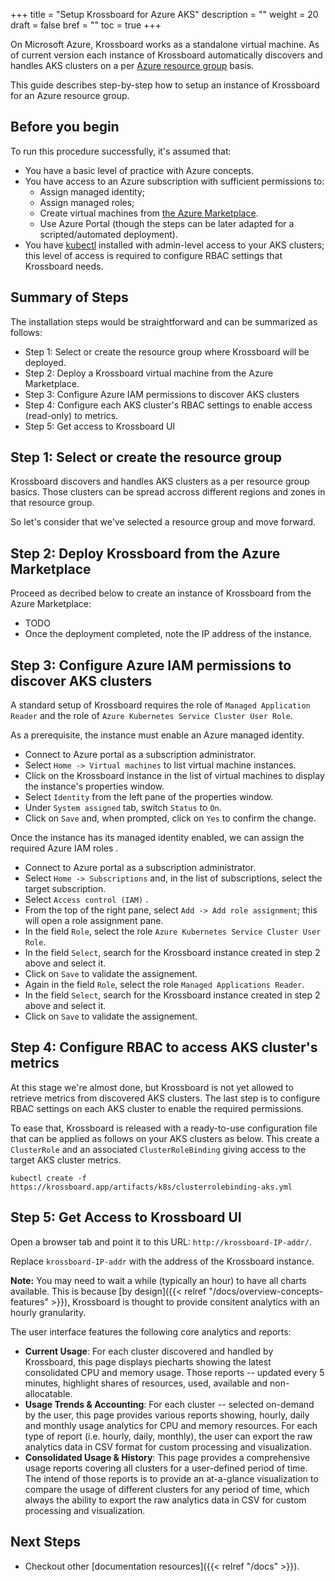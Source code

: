 +++
title = "Setup Krossboard for Azure AKS"
description = ""
weight = 20
draft = false
bref = ""
toc = true 
+++

On Microsoft Azure, Krossboard works as a standalone virtual machine.
As of current version each instance of Krossboard automatically discovers and handles AKS clusters on a per [Azure resource group](https://docs.microsoft.com/en-us/azure/azure-resource-manager/management/overview) basis. 

This guide describes step-by-step how to setup an instance of Krossboard for an Azure resource group. 


## Before you begin
To run this procedure successfully, it's assumed that:

 * You have a basic level of practice with Azure concepts.
 * You have access to an Azure subscription with sufficient permissions to:
   * Assign managed identity;
   * Assign managed roles;
   * Create virtual machines from [the Azure Marketplace](https://portal.azure.com/#blade/Microsoft_Azure_Marketplace).
   * Use Azure Portal (though the steps can be later adapted for a scripted/automated deployment).
 * You have [kubectl](https://kubernetes.io/fr/docs/tasks/tools/install-kubectl/) installed with admin-level access to your AKS clusters; this level of access is required to configure RBAC settings that Krossboard needs.

## Summary of Steps
The installation steps would be straightforward and can be summarized as follows:

* Step 1: Select or create the resource group where Krossboard will be deployed.
* Step 2: Deploy a Krossboard virtual machine from the Azure Marketplace.
* Step 3: Configure Azure IAM permissions to discover AKS clusters
* Step 4: Configure each AKS cluster's RBAC settings to enable access (read-only) to metrics. 
* Step 5: Get access to Krossboard UI

## Step 1: Select or create the resource group
Krossboard discovers and handles AKS clusters as a per resource group basics. Those clusters can be spread accross different regions and zones in that resource group. 

So let's consider that we've selected a resource group and move forward.

## Step 2: Deploy Krossboard from the Azure Marketplace
Proceed as decribed below to create an instance of Krossboard from the Azure Marketplace:

* TODO
* Once the deployment completed, note the IP address of the instance.


## Step 3: Configure Azure IAM permissions to discover AKS clusters
A standard setup of Krossboard requires the role of `Managed Application Reader` and the role of `Azure Kubernetes Service Cluster User Role`. 

As a prerequisite, the instance must enable an Azure managed identity. 

* Connect to Azure portal as a subscription administrator.
* Select `Home -> Virtual machines` to list virtual machine instances.
* Click on the Krossboard instance in the list of virtual machines to display the instance's properties window.
* Select `Identity` from the left pane of the properties window.
* Under `System assigned` tab, switch `Status` to `On`.
* Click on `Save` and, when prompted, click on `Yes` to confirm the change. 

Once the instance has its managed identity enabled, we can assign the required Azure IAM roles . 

* Connect to Azure portal as a subscription administrator.
* Select `Home -> Subscriptions` and, in the list of subscriptions, select the target subscription.
* Select `Access control (IAM)` .
* From the top of the right pane, select `Add -> Add role assignment`; this will open a role assignment pane.
* In the field `Role`, select the role `Azure Kubernetes Service Cluster User Role`.
* In the field `Select`, search for the Krossboard instance created in step 2 above and select it.
* Click on `Save` to validate the assignement.
* Again in the field `Role`, select the role `Managed Applications Reader`.
* In the field `Select`, search for the Krossboard instance created in step 2 above and select it.
* Click on `Save` to validate the assignement.

## Step 4: Configure RBAC to access AKS cluster's metrics
At this stage we're almost done, but Krossboard is not yet allowed to retrieve metrics from discovered AKS clusters. The last step is to configure RBAC settings on each AKS cluster to enable the required permissions.

To ease that, Krossboard is released with a ready-to-use configuration file that can be applied as follows on your AKS clusters as below. This create a `ClusterRole` and an associated `ClusterRoleBinding` giving access to the target AKS cluster metrics.


```
kubectl create -f https://krossboard.app/artifacts/k8s/clusterrolebinding-aks.yml
```

## Step 5: Get Access to Krossboard UI
Open a browser tab and point it to this URL: `http://krossboard-IP-addr/`.

Replace `krossboard-IP-addr` with the address of the Krossboard instance.

**Note:** You may need to wait a while (typically an hour) to have all charts available. This is because [by design]({{< relref "/docs/overview-concepts-features" >}}), Krossboard is thought to provide consitent analytics with an hourly granularity.

The user interface features the following core analytics and reports:
 * **Current Usage**: For each cluster discovered and handled by Krossboard, this page displays piecharts showing the latest consolidated CPU and memory usage. Those reports -- updated every 5 minutes, highlight shares of resources, used, available and non-allocatable.
 * **Usage Trends & Accounting**: For each cluster -- selected on-demand by the user, this page provides various reports showing, hourly, daily and monthly usage analytics for CPU and memory resources. For each type of report (i.e. hourly, daily, monthly), the user can export the raw analytics data in CSV format for custom processing and visualization.
 * **Consolidated Usage & History**: This page provides a comprehensive usage reports covering all clusters for a user-defined period of time. The intend of those reports is to provide an at-a-glance visualization to compare the usage of different clusters for any period of time, which always the ability to export the raw analytics data in CSV for custom processing and visualization.

## Next Steps

* Checkout other [documentation resources]({{< relref "/docs" >}}).